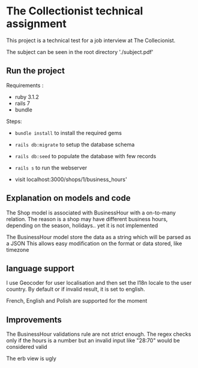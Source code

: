 # The Collectionist technical assignment

This project is a technical test for a job interview at The Collecionist.

The subject can be seen in the root directory './subject.pdf'

## Run the project 

Requirements :
- ruby 3.1.2
- rails 7
- bundle

Steps:
- `bundle install` to install the required gems
- `rails db:migrate` to setup the database schema
- `rails db:seed` to populate the database with few records

- `rails s` to run the webserver
-  visit localhost:3000/shops/1/business_hours' 

## Explanation on models and code 

The Shop model is associated with BusinessHour with a on-to-many relation.
The reason is a shop may have different business hours, depending on the season, holidays..
yet it is not implemented 

The BusinessHour model store the data as a string which will be parsed as a JSON
This allows easy modification on the format or data stored, like timezone

## language support

I use Geocoder for user localisation and then set the I18n locale to the user country.
By default or if invalid result, it is set to english.

French, English and Polish are supported for the moment


## Improvements

The BusinessHour validations rule are not strict enough.
The regex checks only if the hours is a number but an invalid input like "28:70" would be considered valid

The erb view is ugly




